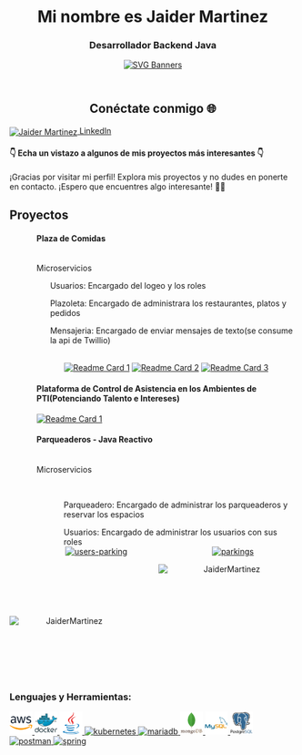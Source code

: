 <h1 align="center">Mi nombre es Jaider Martinez</h1>
<h3 align="center">Desarrollador Backend Java</h3>

<header>
  
  [![SVG Banners](https://svg-banners.vercel.app/api?type=luminance&text1=Bienvenido&width=1050&height=200)](https://github.com/Akshay090/svg-banners)
  
</header>
<h2 align="center"> Conéctate conmigo 🌐</h2>
<a href="https://www.linkedin.com/in/jaider-martinez/" >
  <img align="center" src="https://cdn.jsdelivr.net/npm/simple-icons@3.0.1/icons/linkedin.svg" alt="Jaider Martinez" height="30" width="40" /> LinkedIn
</a>

#### 👇 Echa un vistazo a algunos de mis proyectos más interesantes 👇

<p>
  ¡Gracias por visitar mi perfil! Explora mis proyectos y no dudes en ponerte en contacto. ¡Espero que encuentres algo interesante! 👨‍💻
</p>

## Proyectos

<ul>
  <ol>
    <h4>Plaza de Comidas</h4>
    
  <p><br>Microservicios</p>
  </ol>
  
  <ul>
    <ol>
      Usuarios: Encargado del logeo y los roles  
    </ol>
    <ol>
      Plazoleta: Encargado de administrara los restaurantes, platos y pedidos
    </ol>
    <ol>
      Mensajeria: Encargado de enviar mensajes de texto(se consume la api de Twillio)
    </ol> <br>

  <div align="center">
    
[![Readme Card 1](https://github-readme-stats.vercel.app/api/pin/?username=JaiderMartinez&repo=power_up_v2_usuarios&theme=radical)](https://github.com/JaiderMartinez/power_up_v2_usuarios)
[![Readme Card 2](https://github-readme-stats.vercel.app/api/pin/?username=JaiderMartinez&repo=power_up_v2_plazoleta&theme=radical)](https://github.com/JaiderMartinez/power_up_v2_plazoleta)
[![Readme Card 3](https://github-readme-stats.vercel.app/api/pin/?username=JaiderMartinez&repo=backend_power_mensajeria&theme=radical)](https://github.com/JaiderMartinez/backend_power_mensajeria)

  </div>
  </ul>

  
  <ol>
    <h4>Plataforma de Control de Asistencia en los Ambientes de PTI(Potenciando Talento e Intereses)</h4>

  [![Readme Card 1](https://github-readme-stats.vercel.app/api/pin/?username=JaiderMartinez&repo=control-asistencia-pti&theme=radical)](https://github.com/JaiderMartinez/control-asistencia-pti)

  </ol>

  <ol>
    <h4>Parqueaderos - Java Reactivo</h4>
    <br>
    Microservicios
    <ul>
      <br>
      <ol>
        Parqueadero: Encargado de administrar los parqueaderos y reservar los espacios 
      </ol>
      <ol>
        Usuarios: Encargado de administrar los usuarios con sus roles
      </ol>
    </ul>
  </ol>
  
<div align="center" style="display: flex; justify-content: space-around; align-items: center;">
  <a href="https://github.com/JaiderMartinez/users-parking">
    <img src="https://github-readme-stats.vercel.app/api/pin/?username=JaiderMartinez&repo=users-parking&theme=radical" alt="users-parking" style="width: 48%;" />
  </a>
  <a href="https://github.com/JaiderMartinez/parkings">
    <img src="https://github-readme-stats.vercel.app/api/pin/?username=JaiderMartinez&repo=parkings&theme=radical" alt="parkings" style="width: 41%;" />
  </a>
</div>
  
</ul>

<div align="center" style="display: flex; justify-content: space-between; align-items: center;">
  <img src="https://github-readme-stats.vercel.app/api/top-langs?username=JaiderMartinez&show_icons=true&theme=transparent&locale=es&layout=compact" alt="JaiderMartinez" style="width: 42%;" />
  <img src="https://github-readme-stats.vercel.app/api?username=JaiderMartinez&show_icons=true&theme=radical&locale=es" alt="JaiderMartinez" height="200" style="width: 48%;" />
</div>

<h3 align="left">Lenguajes y Herramientas:</h3>
<p align="left"> 
  <a href="https://aws.amazon.com" target="_blank" rel="noreferrer"> 
    <img src="https://raw.githubusercontent.com/devicons/devicon/master/icons/amazonwebservices/amazonwebservices-original-wordmark.svg" alt="aws" width="40" height="40"/> 
  </a> 
  
  <a href="https://www.docker.com/" target="_blank" rel="noreferrer"> 
    <img src="https://raw.githubusercontent.com/devicons/devicon/master/icons/docker/docker-original-wordmark.svg" alt="docker" width="40" height="40"/> 
  </a> 
  
  <a href="https://www.java.com" target="_blank" rel="noreferrer">
      <img src="https://raw.githubusercontent.com/devicons/devicon/master/icons/java/java-original.svg" alt="java" width="40" height="40"/> 
  </a> 
  
  <a href="https://kubernetes.io" target="_blank" rel="noreferrer"> 
        <img src="https://www.vectorlogo.zone/logos/kubernetes/kubernetes-icon.svg" alt="kubernetes" width="40" height="40"/> 
  </a> 
  
  <a href="https://mariadb.org/" target="_blank" rel="noreferrer"> 
    <img src="https://www.vectorlogo.zone/logos/mariadb/mariadb-icon.svg" alt="mariadb" width="40" height="40"/> 
  </a> 
  
  <a href="https://www.mongodb.com/" target="_blank" rel="noreferrer"> 
    <img src="https://raw.githubusercontent.com/devicons/devicon/master/icons/mongodb/mongodb-original-wordmark.svg" alt="mongodb" width="40" height="40"/> 
  </a> 
  
  <a href="https://www.mysql.com/" target="_blank" rel="noreferrer"> 
    <img src="https://raw.githubusercontent.com/devicons/devicon/master/icons/mysql/mysql-original-wordmark.svg" alt="mysql" width="40" height="40"/> 
  </a> 
  
  <a href="https://www.postgresql.org" target="_blank" rel="noreferrer"> 
    <img src="https://raw.githubusercontent.com/devicons/devicon/master/icons/postgresql/postgresql-original-wordmark.svg" alt="postgresql" width="40" height="40"/> 
  </a> 
  
  <a href="https://postman.com" target="_blank" rel="noreferrer"> 
    <img src="https://www.vectorlogo.zone/logos/getpostman/getpostman-icon.svg" alt="postman" width="40" height="40"/> 
  </a> 
  
  <a href="https://spring.io/" target="_blank" rel="noreferrer"> 
    <img src="https://www.vectorlogo.zone/logos/springio/springio-icon.svg" alt="spring" width="40" height="40"/> 
  </a>
  
</p>
